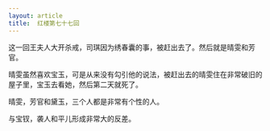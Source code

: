 ```yaml
---
layout: article
title:  红楼第七十七回
---
```


 这一回王夫人大开杀戒，司琪因为绣春囊的事，被赶出去了。然后就是晴雯和芳官。

 晴雯虽然喜欢宝玉，可是从来没有勾引他的说法，被赶出去的晴雯住在非常破旧的屋子里，宝玉去看她，然后第二天就死了。

 晴雯，芳官和黛玉，三个人都是非常有个性的人。

 与宝钗，袭人和平儿形成非常大的反差。
